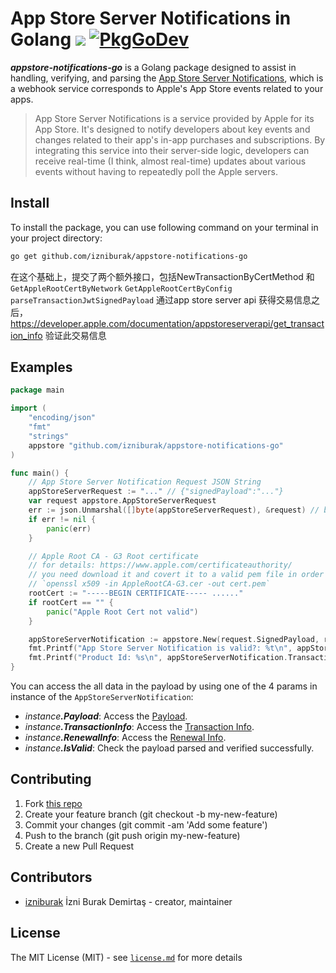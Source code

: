 # App Store Server Notifications in Golang [![](https://github.com/izniburak/appstore-notifications-go/actions/workflows/go.yml/badge.svg)](https://github.com/izniburak/appstore-notifications-go/actions) [![PkgGoDev](https://pkg.go.dev/badge/github.com/izniburak/appstore-notifications-go)](https://pkg.go.dev/github.com/izniburak/appstore-notifications-go)

***appstore-notifications-go*** is a Golang package designed to assist in handling, verifying, and parsing the [App Store Server Notifications](https://developer.apple.com/documentation/appstoreservernotifications), which is a webhook service corresponds to Apple's App Store events related to your apps.

> App Store Server Notifications is a service provided by Apple for its App Store. It's designed to notify developers about key events and changes related to their app's in-app purchases and subscriptions. By integrating this service into their server-side logic, developers can receive real-time (I think, almost real-time) updates about various events without having to repeatedly poll the Apple servers.

## Install
To install the package, you can use following command on your terminal in your project directory:

```bash
go get github.com/izniburak/appstore-notifications-go
```
在这个基础上，提交了两个额外接口，包括NewTransactionByCertMethod 和`GetAppleRootCertByNetwork` `GetAppleRootCertByConfig` `parseTransactionJwtSignedPayload`
通过app store server api 获得交易信息之后，https://developer.apple.com/documentation/appstoreserverapi/get_transaction_info
验证此交易信息
## Examples
```go
package main

import (
	"encoding/json"
	"fmt"
	"strings"
	appstore "github.com/izniburak/appstore-notifications-go"
)

func main() {
	// App Store Server Notification Request JSON String
	appStoreServerRequest := "..." // {"signedPayload":"..."}
	var request appstore.AppStoreServerRequest
	err := json.Unmarshal([]byte(appStoreServerRequest), &request) // bind byte to header structure
	if err != nil {
		panic(err)
	}

	// Apple Root CA - G3 Root certificate
	// for details: https://www.apple.com/certificateauthority/
	// you need download it and covert it to a valid pem file in order to verify X5c certificates
	// `openssl x509 -in AppleRootCA-G3.cer -out cert.pem`
	rootCert := "-----BEGIN CERTIFICATE----- ......"
	if rootCert == "" {
		panic("Apple Root Cert not valid")
	}

	appStoreServerNotification := appstore.New(request.SignedPayload, rootCert)
	fmt.Printf("App Store Server Notification is valid?: %t\n", appStoreServerNotification.IsValid)
	fmt.Printf("Product Id: %s\n", appStoreServerNotification.TransactionInfo.ProductId)
}
```
You can access the all data in the payload by using one of the 4 params in instance of the `AppStoreServerNotification`:

- _instance_***.Payload***: Access the [Payload](https://developer.apple.com/documentation/appstoreservernotifications/responsebodyv2decodedpayload).
- _instance_***.TransactionInfo***: Access the [Transaction Info](https://developer.apple.com/documentation/appstoreservernotifications/jwstransactiondecodedpayload).
- _instance_***.RenewalInfo***: Access the [Renewal Info](https://developer.apple.com/documentation/appstoreservernotifications/jwsrenewalinfodecodedpayload).
- _instance_***.IsValid***: Check the payload parsed and verified successfully.

## Contributing

1. Fork [this repo](https://github.com/izniburak/appstore-notifications-go/fork)
2. Create your feature branch (git checkout -b my-new-feature)
3. Commit your changes (git commit -am 'Add some feature')
4. Push to the branch (git push origin my-new-feature)
5. Create a new Pull Request

## Contributors

- [izniburak](https://github.com/izniburak) İzni Burak Demirtaş - creator, maintainer

## License
The MIT License (MIT) - see [`license.md`](https://github.com//izniburak/appstore-notifications-go/blob/main/license.md) for more details

